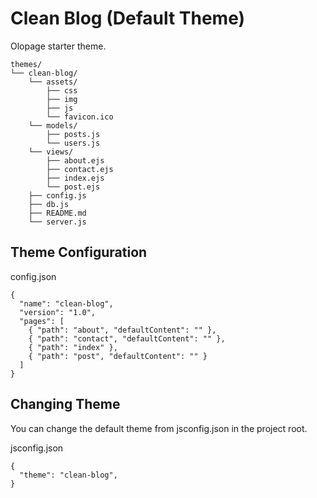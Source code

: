 
# Clean Blog (Default Theme)

Olopage starter theme.

```
themes/
└── clean-blog/
    └── assets/
        ├── css
        ├── img
        ├── js
        └── favicon.ico
    └── models/
        ├── posts.js
        └── users.js
    └── views/
        ├── about.ejs
        ├── contact.ejs
        ├── index.ejs
        └── post.ejs
    ├── config.js
    ├── db.js
    ├── README.md
    └── server.js
```

## Theme Configuration

config.json

```
{
  "name": "clean-blog",
  "version": "1.0",
  "pages": [
    { "path": "about", "defaultContent": "" },
    { "path": "contact", "defaultContent": "" },
    { "path": "index" },
    { "path": "post", "defaultContent": "" }
  ]
}
```

## Changing Theme

You can change the default theme from jsconfig.json in the project root.

jsconfig.json

```
{
  "theme": "clean-blog",
}
```
